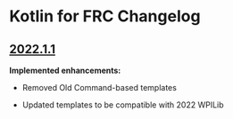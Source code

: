 # Kotlin for FRC Changelog

## [2022.1.1](https://github.com/BrenekH/kotlin-for-frc/releases/2022.1.1-beta.1)

**Implemented enhancements:**

- Removed Old Command-based templates

- Updated templates to be compatible with 2022 WPILib
